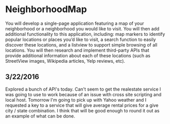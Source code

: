 # NeighborhoodMap
You will develop a single-page application featuring a map of your neighborhood or a neighborhood you would like to visit. You will then add additional functionality to this application, including: map markers to identify popular locations or places you’d like to visit, a search function to easily discover these locations, and a listview to support simple browsing of all locations. You will then research and implement third-party APIs that provide additional information about each of these locations (such as StreetView images, Wikipedia articles, Yelp reviews, etc).


## 3/22/2016
Explored a bunch of API's today.  Can't seem to get the realestate service I was going to use to work because of an issue with cross site scripting and local host.  Tomorrow I'm going to pick up with Yahoo weather and I requested a key to a service that will give average rental prices for a give city / state combination.  I think that will be good enough to round it out as an example of what can be done. 